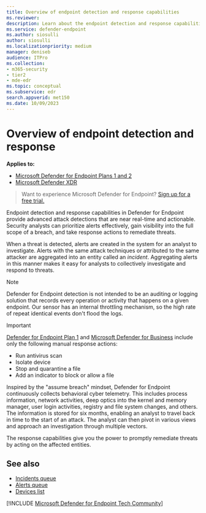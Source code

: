 ```yaml
---
title: Overview of endpoint detection and response capabilities
ms.reviewer: 
description: Learn about the endpoint detection and response capabilities in Microsoft Defender for Endpoint
ms.service: defender-endpoint
ms.author: siosulli
author: siosulli
ms.localizationpriority: medium
manager: deniseb
audience: ITPro
ms.collection: 
- m365-security
- tier2
- mde-edr
ms.topic: conceptual
ms.subservice: edr
search.appverid: met150
ms.date: 10/09/2023
---
```


# Overview of endpoint detection and response

**Applies to:**
- [Microsoft Defender for Endpoint Plans 1 and 2](microsoft-defender-endpoint.md)
- [Microsoft Defender XDR](https://go.microsoft.com/fwlink/?linkid=2118804)

> Want to experience Microsoft Defender for Endpoint? [Sign up for a free trial.](https://signup.microsoft.com/create-account/signup?products=7f379fee-c4f9-4278-b0a1-e4c8c2fcdf7e&ru=https://aka.ms/MDEp2OpenTrial?ocid=docs-wdatp-exposedapis-abovefoldlink)

Endpoint detection and response capabilities in Defender for Endpoint provide advanced attack detections that are near real-time and actionable. Security analysts can prioritize alerts effectively, gain visibility into the full scope of a breach, and take response actions to remediate threats.

When a threat is detected, alerts are created in the system for an analyst to investigate. Alerts with the same attack techniques or attributed to the same attacker are aggregated into an entity called an _incident_. Aggregating alerts in this manner makes it easy for analysts to collectively investigate and respond to threats.

> [!NOTE]
> Defender for Endpoint detection is not intended to be an auditing or logging solution that records every operation or activity that happens on a given endpoint. Our sensor has an internal throttling mechanism, so the high rate of repeat identical events don't flood the logs.

> [!IMPORTANT]
> [Defender for Endpoint Plan 1](defender-endpoint-plan-1.md) and [Microsoft Defender for Business](/defender-business/mdb-overview) include only the following manual response actions:
> - Run antivirus scan
> - Isolate device
> - Stop and quarantine a file
> - Add an indicator to block or allow a file

Inspired by the "assume breach" mindset, Defender for Endpoint continuously collects behavioral cyber telemetry. This includes process information, network activities, deep optics into the kernel and memory manager, user login activities, registry and file system changes, and others. The information is stored for six months, enabling an analyst to travel back in time to the start of an attack. The analyst can then pivot in various views and approach an investigation through multiple vectors.

The response capabilities give you the power to promptly remediate threats by acting on the affected entities.

## See also

- [Incidents queue](view-incidents-queue.md)
- [Alerts queue](alerts-queue.md)
- [Devices list](machines-view-overview.md)

[!INCLUDE [Microsoft Defender for Endpoint Tech Community](../includes/defender-mde-techcommunity.md)]
